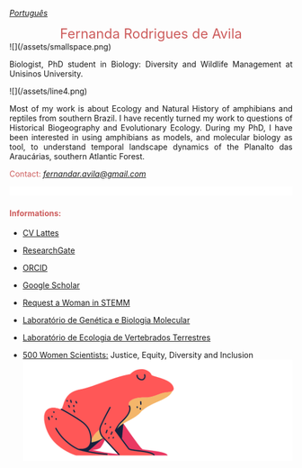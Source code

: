 [*Português*](https://avilaf.github.io/) 
<center>
 <font size="5"><span style="color: IndianRed"> Fernanda Rodrigues de Avila  </span> </font>
</center>
![](/assets/smallspace.png)
<p align="justify"> Biologist, PhD student in Biology: Diversity and Wildlife Management at Unisinos University.</p>
![](/assets/line4.png)
<p align="justify">Most of my work is about Ecology and Natural History of amphibians and reptiles from southern Brazil. I have recently turned my work to questions of Historical Biogeography and Evolutionary Ecology. During my PhD, I have been interested in using amphibians as models, and molecular biology as tool, to understand temporal landscape dynamics of the Planalto das Araucárias, southern Atlantic Forest.</p>

<span style="color: IndianRed">Contact: </span> *<fernandar.avila@gmail.com>*



![](/assets/smallspace.png)

#### <span style="color: IndianRed"> Informations:  </span>

- [CV Lattes](http://buscatextual.cnpq.br/buscatextual/visualizacv.do?id=K4869341A1&idiomaExibicao=2)
- [ResearchGate](https://www.researchgate.net/profile/Fernanda_Rodrigues_De_Avila)
- [ORCID](https://orcid.org/0000-0002-1572-2722)
- [Google Scholar](https://scholar.google.com.br/citations?user=sgL10A8AAAAJ&hl=pt-BR&oi=sra)
- [Request a Woman in STEMM](https://request500womenscientists.org/profile/14140)

- [Laboratório de Genética e Biologia Molecular](https://evoecogenecons.wixsite.com/labbiomol/membros) 
- [Laboratório de Ecologia de Vertebrados Terrestres](https://herpetologiaunisin.wixsite.com/levert/doutorandos) 
- [500 Women Scientists:](https://500womenscientists.org/mission-and-vision) Justice, Equity, Diversity and Inclusion
![](/assets/sapo_rosa.png) 





